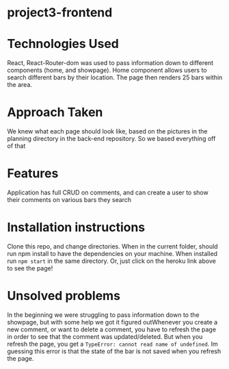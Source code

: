 # project3-frontend

# Technologies Used
React, React-Router-dom was used to pass information down to different components (home, and showpage). Home component allows users to search different bars by their location. The page then renders 25 bars within the area.

# Approach Taken
We knew what each page should look like, based on the pictures in the planning directory in the back-end repository. So we based everything off of that

# Features
Application has full CRUD on comments, and can create a user to show their comments on various bars they search

# Installation instructions
Clone this repo, and change directories. When in the current folder, should run npm install to have the dependencies on your machine. When installed run `npm start` in the same directory. Or, just click on the heroku link above to see the page!

# Unsolved problems
In the beginning we were struggling to pass information down to the showpage, but with some help we got it figured outWhenever you create a new comment, or want to delete a comment, you have to refresh the page in order to see that the comment was updated/deleted. But when you refresh the page, you get a `TypeError: cannot read name of undefined`. Im guessing this error is that the state of the bar is not saved when you refresh the page.
